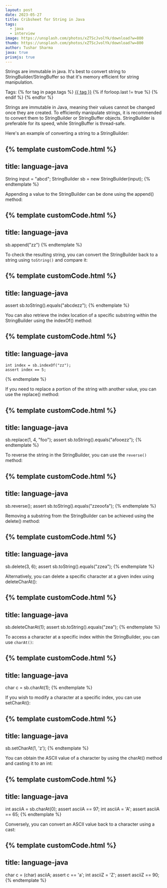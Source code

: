 ```yaml
---
layout: post
date: 2023-05-27
title: Cribsheet for String in Java
tags:
  - java
  - interview
image: https://unsplash.com/photos/xZTScJvolYk/download?w=800
thumb: https://unsplash.com/photos/xZTScJvolYk/download?w=800
author: Tushar Sharma
java: true
prismjs: true
---
```


Strings are immutable in java. It's best to convert string to StringBuilder/StringBuffer so that it's memory efficient for string manipulation.<!-- truncate_here -->
<p>Tags: {% for tag in page.tags %} <a class="mytag" href="/tag/{{ tag }}" title="View posts tagged with &quot;{{ tag }}&quot;">{{ tag }}</a>  {% if forloop.last != true %} {% endif %} {% endfor %} </p>

Strings are immutable in Java, meaning their values cannot be changed once they are created. To efficiently manipulate strings, it is recommended to convert them to StringBuilder or StringBuffer objects. StringBuilder is preferable for its speed, while StringBuffer is thread-safe.


Here's an example of converting a string to a StringBuilder:

{% template customCode.html %}
---
title: language-java
---
  String input = "abcd";
  StringBuilder sb = new StringBuilder(input);
{% endtemplate %}


Appending a value to the StringBuilder can be done using the append() method:

{% template customCode.html %}
---
title: language-java
---
  sb.append("zz")
{% endtemplate %}

To check the resulting string, you can convert the StringBuilder back to a string using `toString()` and compare it:

{% template customCode.html %}
---
title: language-java
---
  assert sb.toString().equals("abcdezz");
{% endtemplate %}

You can also retrieve the index location of a specific substring within the StringBuilder using the indexOf() method:

{% template customCode.html %}
---
title: language-java
---
    int index = sb.indexOf("zz");
    assert index == 5;
{% endtemplate %}

If you need to replace a portion of the string with another value, you can use the replace() method:

{% template customCode.html %}
---
title: language-java
---
sb.replace(1, 4, "foo");
assert sb.toString().equals("afooezz");
{% endtemplate %}

To reverse the string in the StringBuilder, you can use the `reverse()` method:

{% template customCode.html %}
---
title: language-java
---
sb.reverse();
assert sb.toString().equals("zzeoofa");
{% endtemplate %}

Removing a substring from the StringBuilder can be achieved using the delete() method:

{% template customCode.html %}
---
title: language-java
---
sb.delete(3, 6);
assert sb.toString().equals("zzea");
{% endtemplate %}

Alternatively, you can delete a specific character at a given index using deleteCharAt():

{% template customCode.html %}
---
title: language-java
---
sb.deleteCharAt(1);
assert sb.toString().equals("zea");
{% endtemplate %}

To access a character at a specific index within the StringBuilder, you can use `charAt()`:

{% template customCode.html %}
---
title: language-java
---
char c = sb.charAt(1);
{% endtemplate %}

If you wish to modify a character at a specific index, you can use setCharAt():

{% template customCode.html %}
---
title: language-java
---
sb.setCharAt(1, 'z');
{% endtemplate %}

You can obtain the ASCII value of a character by using the charAt() method and casting it to an int:

{% template customCode.html %}
---
title: language-java
---
int asciiA = sb.charAt(0);
assert asciiA == 97;
int asciiA = 'A';
assert asciiA == 65;
{% endtemplate %}

Conversely, you can convert an ASCII value back to a character using a cast:

{% template customCode.html %}
---
title: language-java
---
char c = (char) asciiA;
assert c == 'a';
int asciiZ = 'Z';
assert asciiZ == 90;
{% endtemplate %}
